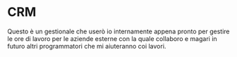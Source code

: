 # CRM

Questo è un gestionale che userò io internamente appena pronto per gestire le ore di lavoro per le aziende esterne con la quale collaboro e magari in futuro altri programmatori che mi aiuteranno coi lavori.

